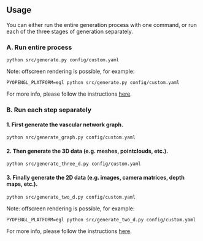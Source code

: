 ## Usage
You can either run the entire generation process with one command, or run each of the three stages of generation separately.
### A. Run entire process
`python src/generate.py config/custom.yaml`

Note: offscreen rendering is possible, for example:

`PYOPENGL_PLATFORM=egl python src/generate.py config/custom.yaml`

For more info, please follow the instructions [here](https://pyrender.readthedocs.io/en/latest/examples/offscreen.html).

### B. Run each step separately
#### 1. First generate the vascular network graph.

`python src/generate_graph.py config/custom.yaml`

#### 2. Then generate the 3D data (e.g. meshes, pointclouds, etc.).

`python src/generate_three_d.py config/custom.yaml`

#### 3. Finally generate the 2D data (e.g. images, camera matrices, depth maps, etc.).

`python src/generate_two_d.py config/custom.yaml`

Note: offscreen rendering is possible, for example:

`PYOPENGL_PLATFORM=egl python src/generate_two_d.py config/custom.yaml`

For more info, please follow the instructions [here](https://pyrender.readthedocs.io/en/latest/examples/offscreen.html).
